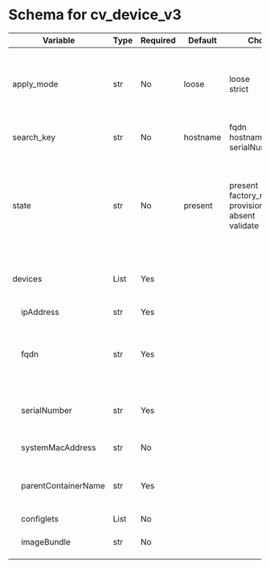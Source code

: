 # Schema for cv_device_v3

| Variable | Type | Required | Default | Choices | Description |
| -------- | ---- | -------- | ------- | ------------------ | ----------- |
| apply_mode | str | No | loose | loose<br>strict | Set how configlets are attached/detached on device. If set to strict all configlets not listed in your vars are detached |
| search_key | str | No | hostname | fqdn<br>hostname<br>serialNumber | Key name to use to look for device in CloudVision |
| state | str| No | present | present<br>factory_reset<br>provisioning_reset<br>absent<br>validate | Set if Ansible should build, remove devices from provisioning, fully decommission, factory reset devices on CloudVision or validate configlets against devices|
| devices | List | Yes |  |  | List of devices with their container and configlets information |
| &nbsp;&nbsp;&nbsp;&nbsp;ipAddress | str | Yes |  |  | IP address of the device |
| &nbsp;&nbsp;&nbsp;&nbsp;fqdn | str | Yes |  |  | Fully Qualified Domain Name of the device.<br>This field is required along with `parentContainerName` |
| &nbsp;&nbsp;&nbsp;&nbsp;serialNumber | str | Yes |  |  | serial number of the device.<br>This field is required along with `parentContainerName` |
| &nbsp;&nbsp;&nbsp;&nbsp;systemMacAddress | str | No |  |  | MAC address of the device |
| &nbsp;&nbsp;&nbsp;&nbsp;parentContainerName | str | Yes |  |  | Name of the parent container.<br>This field is required along with either `serialNumber` or `fqdn` |
| &nbsp;&nbsp;&nbsp;&nbsp;configlets | List | No |  |  | List of configlets |
| &nbsp;&nbsp;&nbsp;&nbsp;imageBundle | str | No |  |  | Name of the image bundle applied to a container/device |
